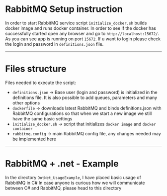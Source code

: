 # RabbitMQ Setup instruction

In order to start RabbitMQ service script `initialize_docker.sh` builds docker image and runs docker container.
In order to see if the docker has successfully started open any browser and go to `http://localhost:15672/`.
As you can see app is running on port `15672`.
If u want to login please check the login and password in `definitions.json` file.

---

# Files structure

Files needed to execute the script:

- `definitions.json` -> Base user (login and password) is initialized in the definitions file. It is also possible to
  add
  queues, parameters and many other options
- `dockerfile` -> downloads latest RabbitMQ and binds definitions.json with RabbitMQ configurations so that when we
  start a new image we still have the same basic settings
- `initialize_docker.sh` -> script that initializes `docker image` and `docker container`
- `rabbitmq.config` -> main RabbitMQ config file, any changes needed may be implemented here

---

# RabbitMQ + .net - Example

In the directory `DotNet_UsageExample`, I have placed basic usage of RabbitMQ in C#
In case anyone is curious how we will communicate between C# and RabbitMQ, please head to this directory